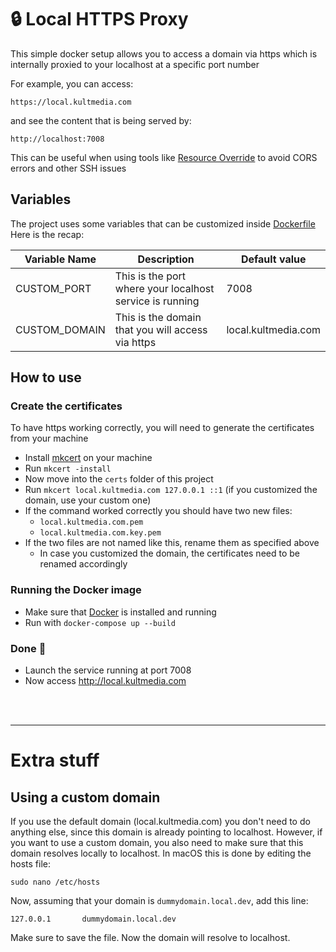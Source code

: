 # 🔒 Local HTTPS Proxy

This simple docker setup allows you to access a domain via https which is internally proxied to your localhost at a specific port number

For example, you can access:

```
https://local.kultmedia.com
```

and see the content that is being served by:

```
http://localhost:7008
```

This can be useful when using tools like [Resource Override](https://chromewebstore.google.com/detail/resource-override/pkoacgokdfckfpndoffpifphamojphii) to avoid CORS errors and other SSH issues


## Variables

The project uses some variables that can be customized inside [Dockerfile](Dockerfile)
Here is the recap:

| Variable Name | Description                                              | Default value       |
|---------------|----------------------------------------------------------|---------------------|
| CUSTOM_PORT   | This is the port where your localhost service is running | 7008                |
| CUSTOM_DOMAIN | This is the domain that you will access via https        | local.kultmedia.com |



## How to use

### Create the certificates
To have https working correctly, you will need to generate the certificates from your machine

- Install [mkcert](https://github.com/FiloSottile/mkcert) on your machine
- Run `mkcert -install`
- Now move into the `certs` folder of this project
- Run `mkcert local.kultmedia.com 127.0.0.1 ::1` (if you customized the domain, use your custom one)
- If the command worked correctly you should have two new files:
   - `local.kultmedia.com.pem`
   - `local.kultmedia.com.key.pem` 
- If the two files are not named like this, rename them as specified above
  - In case you customized the domain, the certificates need to be renamed accordingly



### Running the Docker image
- Make sure that [Docker](https://www.docker.com/) is installed and running
- Run with `docker-compose up --build`


### Done 🎉
- Launch the service running at port 7008
- Now access http://local.kultmedia.com


<br /><br />

---

# Extra stuff

## Using a custom domain
If you use the default domain (local.kultmedia.com) you don't need to do anything else, since this domain is already pointing to localhost. However, if you want to use a custom domain, you also need to make sure that this domain resolves locally to localhost.
In macOS this is done by editing the hosts file:

```
sudo nano /etc/hosts
```
 
 Now, assuming that your domain is `dummydomain.local.dev`, add this line:

 ```
 127.0.0.1       dummydomain.local.dev
 ```

 Make sure to save the file. Now the domain will resolve to localhost.